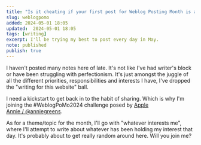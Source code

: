 ```yaml
---
title: "Is it cheating if your first post for Weblog Posting Month is about how you're partaking in Weblog Posting Month?"
slug: weblogpomo
added: 2024-05-01 18:05
updated:  2024-05-01 18:05
tags: [writing]
excerpt: I'll be trying my best to post every day in May.
note: published
publish: true
---
```


I haven't posted many notes here of late. It's not like I've had writer's block or have been struggling with perfectionism. It's just amongst the juggle of all the different priorities, responsibilities and interests I have, I've dropped the "writing for this website" ball.

I need a kickstart to get back in to the habit of sharing. Which is why I'm joining the #WeblogPoMo2024 challenge posed by [Apple Annie / @anniegreens](https://weblog.anniegreens.lol/weblog-posting-month-2024).

As for a theme/topic for the month, I'll go with "whatever interests me", where I'll attempt to write about whatever has been holding my interest that day. It's probably about to get really random around here. Will you join me?

